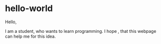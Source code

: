 # hello-world

Hello,

I am a student, who wants to learn programming. I hope , that this webpage can help me for this idea.
